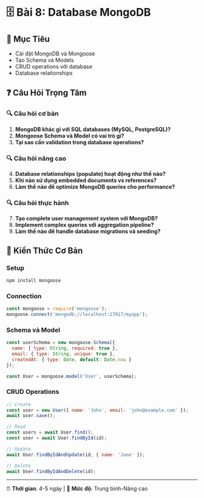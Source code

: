 # 🗄️ Bài 8: Database MongoDB

## 🎯 Mục Tiêu
- Cài đặt MongoDB và Mongoose
- Tạo Schema và Models
- CRUD operations với database
- Database relationships

## ❓ Câu Hỏi Trọng Tâm

### 🔍 Câu hỏi cơ bản
1. **MongoDB khác gì với SQL databases (MySQL, PostgreSQL)?**
2. **Mongoose Schema và Model có vai trò gì?**
3. **Tại sao cần validation trong database operations?**

### 🔍 Câu hỏi nâng cao
4. **Database relationships (populate) hoạt động như thế nào?**
5. **Khi nào sử dụng embedded documents vs references?**
6. **Làm thế nào để optimize MongoDB queries cho performance?**

### 🔍 Câu hỏi thực hành
7. **Tạo complete user management system với MongoDB?**
8. **Implement complex queries với aggregation pipeline?**
9. **Làm thế nào để handle database migrations và seeding?**

## 📖 Kiến Thức Cơ Bản

### Setup
```bash
npm install mongoose
```

### Connection
```javascript
const mongoose = require('mongoose');
mongoose.connect('mongodb://localhost:27017/myapp');
```

### Schema và Model
```javascript
const userSchema = new mongoose.Schema({
  name: { type: String, required: true },
  email: { type: String, unique: true },
  createdAt: { type: Date, default: Date.now }
});

const User = mongoose.model('User', userSchema);
```

### CRUD Operations
```javascript
// Create
const user = new User({ name: 'John', email: 'john@example.com' });
await user.save();

// Read
const users = await User.find();
const user = await User.findById(id);

// Update
await User.findByIdAndUpdate(id, { name: 'Jane' });

// Delete
await User.findByIdAndDelete(id);
```

---
⏰ **Thời gian**: 4-5 ngày | 🎯 **Mức độ**: Trung bình-Nâng cao 